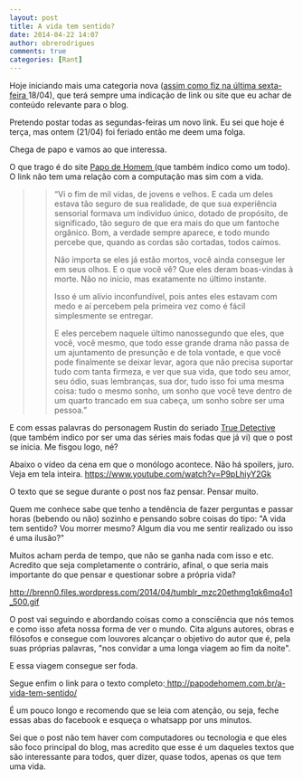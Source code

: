 ```yaml
---
layout: post
title: A vida tem sentido?
date: 2014-04-22 14:07
author: obrerodrigues
comments: true
categories: [Rant]
---
```

Hoje iniciando mais uma categoria nova (<a href="http://brenn0.wordpress.com/2014/04/17/palestra-contrate-os-hackers/" target="_blank">assim como fiz na última sexta-feira </a>18/04), que terá sempre uma indicação de link ou site que eu achar de conteúdo relevante para o blog.

Pretendo postar todas as segundas-feiras um novo link. Eu sei que hoje é terça, mas ontem (21/04) foi feriado então me deem uma folga.

Chega de papo e vamos ao que interessa.

O que trago é do site <a href="http://papodehomem.com.br/" target="_blank">Papo de Homem </a>(que também indico como um todo). O link não tem uma relação com a computação mas sim com a vida.

<blockquote>
<blockquote>“Vi o fim de mil vidas, de jovens e velhos. E cada um deles estava tão seguro de sua realidade, de que sua experiência sensorial formava um indivíduo único, dotado de propósito, de significado, tão seguro de que era mais do que um fantoche orgânico. Bom, a verdade sempre aparece, e todo mundo percebe que, quando as cordas são cortadas, todos caímos.

Não importa se eles já estão mortos, você ainda consegue ler em seus olhos. E o que você vê? Que eles deram boas-vindas à morte. Não no início, mas exatamente no último instante.

Isso é um alívio inconfundível, pois antes eles estavam com medo e aí percebem pela primeira vez como é fácil simplesmente se entregar.

E eles percebem naquele último nanossegundo que eles, que você, você mesmo, que todo esse grande drama não passa de um ajuntamento de presunção e de tola vontade, e que você pode finalmente se deixar levar, agora que não precisa suportar tudo com tanta firmeza, e ver que sua vida, que todo seu amor, seu ódio, suas lembranças, sua dor, tudo isso foi uma mesma coisa: tudo o mesmo sonho, um sonho que você teve dentro de um quarto trancado em sua cabeça, um sonho sobre ser uma pessoa.”</blockquote>
</blockquote>

E com essas palavras do personagem Rustin do seriado <a href="http://www.imdb.com/title/tt2356777/" target="_blank">True Detective</a> (que também indico por ser uma das séries mais fodas que já vi) que o post se inicia. Me fisgou logo, né?

<!--more-->

Abaixo o vídeo da cena em que o monólogo acontece. Não há spoilers, juro. Veja em tela inteira.
https://www.youtube.com/watch?v=P9pLhiyY2Gk

O texto que se segue durante o post nos faz pensar. Pensar muito.

Quem me conhece sabe que tenho a tendência de fazer perguntas e passar horas (bebendo ou não) sozinho e pensando sobre coisas do tipo: "A vida tem sentido? Vou morrer mesmo? Algum dia vou me sentir realizado ou isso é uma ilusão?"

Muitos acham perda de tempo, que não se ganha nada com isso e etc. Acredito que seja completamente o contrário, afinal, o que seria mais importante do que pensar e questionar sobre a própria vida?

http://brenn0.files.wordpress.com/2014/04/tumblr_mzc20ethmg1qk6mq4o1_500.gif

O post vai seguindo e abordando coisas como a consciência que nós temos e como isso afeta nossa forma de ver o mundo. Cita alguns autores, obras e filósofos e consegue com louvores alcançar o objetivo do autor que é, pela suas próprias palavras, "nos convidar a uma longa viagem ao fim da noite".

E essa viagem consegue ser foda.

Segue enfim o link para o texto completo:<a href="http://papodehomem.com.br/a-vida-tem-sentido/" target="_blank"> http://papodehomem.com.br/a-vida-tem-sentido/</a>

É um pouco longo e recomendo que se leia com atenção, ou seja, feche essas abas do facebook e esqueça o whatsapp por uns minutos.

Sei que o post não tem haver com computadores ou tecnologia e que eles são foco principal do blog, mas acredito que esse é um daqueles textos que são interessante para todos, quer dizer, quase todos, apenas os que tem uma vida.
